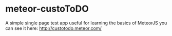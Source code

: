# meteor-custoToDO
A simple single page test app useful for learning the basics of MeteorJS 
you can see it here: http://custotodo.meteor.com/
